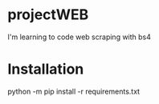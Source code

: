 # projectWEB
I'm learning to code web scraping with bs4

# Installation
python -m pip install -r requirements.txt
